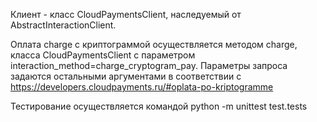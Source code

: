 Клиент - класс CloudPaymentsClient, наследуемый от AbstractInteractionClient. 

Оплата charge с криптограммой осуществляется методом charge, класса CloudPaymentsClient с параметром interaction_method=charge_cryptogram_pay.
Параметры запроса задаются остальными аргументами в соответствии с https://developers.cloudpayments.ru/#oplata-po-kriptogramme

Тестирование осуществляется командой python -m unittest test.tests